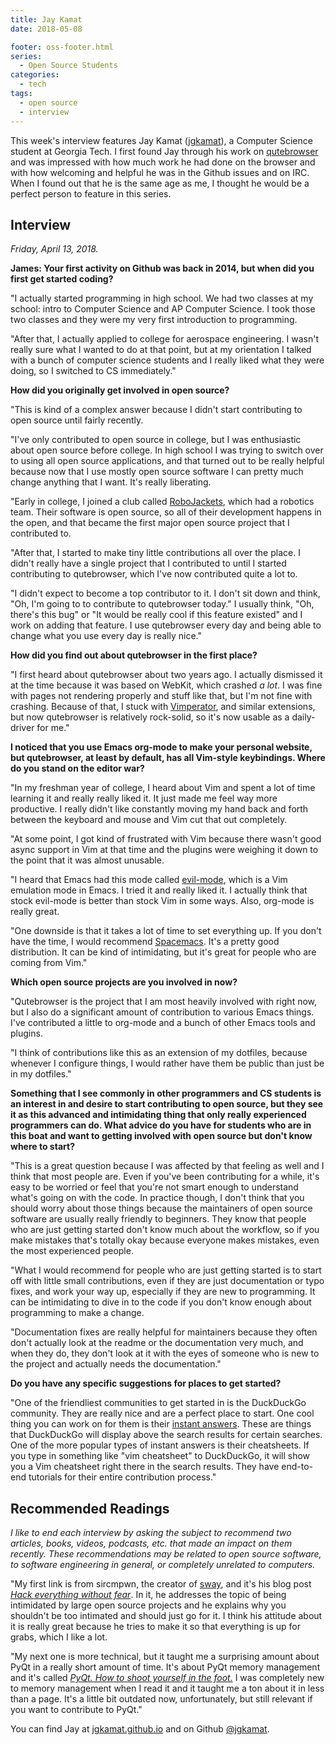 ```yaml
---
title: Jay Kamat
date: 2018-05-08

footer: oss-footer.html
series:
  - Open Source Students
categories:
  - tech
tags:
  - open source
  - interview
---
```


This week's interview features Jay Kamat
([jgkamat](https://github.com/jgkamat)),
a Computer Science student at Georgia Tech.
I first found Jay through his work on [qutebrowser](/qutebrowser)
and was impressed with how much work he had done on the browser and
with how welcoming and helpful he was in the Github issues and on IRC.
When I found out that he is the same age as me,
I thought he would be a perfect person to feature in this series.

## Interview

_Friday, April 13, 2018._

**James: Your first activity on Github was back in 2014, but
when did you first get started coding?**

"I actually started programming in high school.
We had two classes at my school:
intro to Computer Science and AP Computer Science.
I took those two classes and they were my very first introduction
to programming.

"After that, I actually applied to college for aerospace engineering.
I wasn't really sure what I wanted to do at that point,
but at my orientation I talked with a bunch
of computer science students and I really liked what they were doing,
so I switched to CS immediately."

**How did you originally get involved in open source?**

"This is kind of a complex answer because I didn't start contributing to 
open source until fairly recently.

"I've only contributed to open source in college,
but I was enthusiastic about open source before college.
In high school I was trying to switch over to using all open source
applications,
and that turned out to be really helpful because now that I use
mostly open source software I can pretty much change anything that I want.
It's really liberating.

"Early in college, I joined a club called
[RoboJackets](https://robojackets.org/),
which had a robotics team.
Their software is open source, so all of their development happens in the open,
and that became the first major open source project that I contributed to.

"After that, I started to make tiny little contributions all over the place.
I didn't really have a single project that I contributed to until I
started contributing to qutebrowser,
which I've now contributed quite a lot to.

"I didn't expect to become a top contributor to it.
I don't sit down and think,
"Oh, I'm going to to contribute to qutebrowser today."
I usually think,
"Oh, there's this bug"
or
"It would be really cool if this feature existed"
and I work on adding that feature.
I use qutebrowser every day and being able to change what you use every day
is really nice."

**How did you find out about qutebrowser in the first place?**

"I first heard about qutebrowser about two years ago.
I actually dismissed it at the time because it was based on WebKit,
which crashed *a lot*.
I was fine with pages not rendering properly and stuff like that,
but I'm not fine with crashing.
Because of that, I stuck with
[Vimperator](http://vimperator.org/vimperator.html),
and similar extensions,
but now qutebrowser is relatively rock-solid,
so it's now usable as a daily-driver for me."

**I noticed that you use Emacs org-mode to make your personal website,
but qutebrowser, at least by default, has all Vim-style keybindings.
Where do you stand on the editor war?**

"In my freshman year of college, I heard about Vim and spent a lot of time
learning it and really really liked it.
It just made me feel way more productive.
I really didn't like constantly
moving my hand back and forth between the keyboard and mouse
and Vim cut that out completely.

"At some point, I got kind of frustrated with Vim because
there wasn't good async support in Vim at that time and
the plugins were weighing it down to the point that it was almost unusable.

"I heard that Emacs had this mode called
[evil-mode](https://github.com/emacs-evil/evil),
which is a Vim emulation mode in Emacs.
I tried it and really liked it.
I actually think that stock evil-mode is better than stock Vim in some ways.
Also, org-mode is really great.

"One downside is that it takes a lot of time to set everything up.
If you don't have the time, I would recommend
[Spacemacs](http://spacemacs.org/).
It's a pretty good distribution.
It can be kind of intimidating, but it's great
for people who are coming from Vim."

**Which open source projects are you involved in now?**

"Qutebrowser is the project that I am most heavily involved with right now,
but I also do a significant amount of contribution to various Emacs things.
I've contributed a little to org-mode and a bunch of other Emacs tools
and plugins.

"I think of contributions like this as an extension of my dotfiles,
because whenever I configure things,
I would rather have them be public than just be in my dotfiles."

**Something that I see commonly in other programmers and CS students is
an interest in and desire to start contributing to open source,
but they see it as this advanced and intimidating thing that only
really experienced programmers can do.
What advice do you have for students who are in this boat and want to
getting involved with open source but don't know where to start?**

"This is a great question because I was affected by that feeling as well
and I think that most people are.
Even if you've been contributing for a while,
it's easy to be worried or feel that you're not smart enough to understand
what's going on with the code.
In practice though, I don't think that you should worry about those things
because the maintainers of open source software are usually really friendly
to beginners.
They know that people who are just getting started don't know much about the
workflow,
so if you make mistakes that's totally okay because everyone makes mistakes,
even the most experienced people.

"What I would recommend for people who are just getting started is
to start off with little small contributions,
even if they are just documentation or typo fixes, and work your way up,
especially if they are new to programming.
It can be intimidating to dive in to the code
if you don't know enough about programming to
make a change.

"Documentation fixes are really helpful for maintainers because they often don't
actually look at the readme or the documentation very much,
and when they do, they don't look at it with the eyes of someone who is new
to the project and actually needs the documentation."

**Do you have any specific suggestions for places to get started?**

"One of the friendliest communities to get started in is the DuckDuckGo
community.
They are really nice and are a perfect place to start.
One cool thing you can work on for them is their
[instant answers](https://duck.co/ia).
These are things that DuckDuckGo will display above the search results
for certain searches.
One of the more popular types of instant answers is their cheatsheets.
If you type in something like "vim cheatsheet" to DuckDuckGo,
it will show you a Vim cheatsheet right there in the search results.
They have end-to-end tutorials for their entire contribution process."

## Recommended Readings

_I like to end each interview by asking the subject to recommend two articles,
books, videos, podcasts, etc. that made an impact on them recently.
These recommendations may be related to open source software, to software
engineering in general, or completely unrelated to computers._

"My first link is from sircmpwn, the creator of
[sway](http://swaywm.org/),
and it's his blog post
[*Hack everything without fear*](https://sircmpwn.github.io/2018/03/17/Hack-everything-without-fear.html).
In it, he addresses the topic of being intimidated by large open source projects
and he explains why you shouldn't be too intimated and should just go for it.
I think his attitude about it is really great because he tries to make it
so that everything is up for grabs, which I like a lot.

"My next one is more technical, but
it taught me a surprising amount about PyQt in a really short amount of time.
It's about PyQt memory management and it's called
[*PyQt. How to shoot yourself in the foot.*](http://enki-editor.org/2014/08/23/Pyqt_mem_mgmt.html)
I was completely new to memory management when I read it and it taught me a ton
about it in less than a page.
It's a little bit outdated now, unfortunately,
but still relevant if you want to contribute to PyQt."

You can find Jay at [jgkamat.github.io](http://jgkamat.github.io/)
and on Github [@jgkamat](https://github.com/jgkamat).
